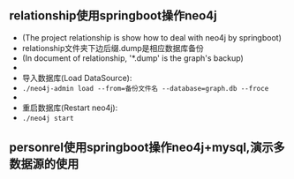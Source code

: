 ## relationship使用springboot操作neo4j
* (The project relationship is show how to deal with neo4j by springboot) 
* relationship文件夹下边后缀.dump是相应数据库备份
* (In document of relationship, '*.dump' is the graph's backup)
* 
* 导入数据库(Load DataSource):
* `./neo4j-admin load --from=备份文件名 --database=graph.db --froce`
*
* 重启数据库(Restart neo4j):
* `./neo4j start`

## personrel使用springboot操作neo4j+mysql,演示多数据源的使用
#
